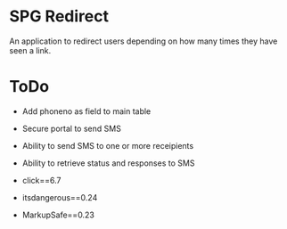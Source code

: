 # SPG Redirect
An application to redirect users depending on how many times they have seen a link.

# ToDo
* Add phoneno as field to main table
* Secure portal to send SMS
* Ability to send SMS to one or more receipients
* Ability to retrieve status and responses to SMS


* click==6.7
* itsdangerous==0.24
* MarkupSafe==0.23
